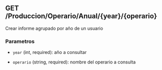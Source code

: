 ## GET /Produccion/Operario/Anual/{year}/{operario}

Crear informe agrupado por año de un usuario

### Parametros

- `year` (int, required): año a consultar

- `operario` (string, required): nombre del operario a consulta